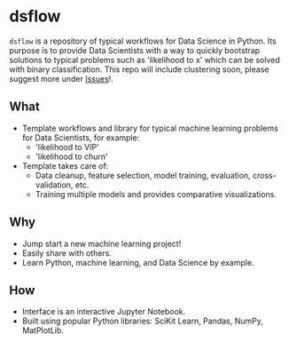 # dsflow
`dsflow` is a repository of typical workflows for Data Science in Python. Its purpose is to provide Data Scientists with a way to quickly bootstrap solutions to typical problems such as 'likelihood to x' which can be solved with binary classification. This repo will include clustering soon, please suggest more under [Issues](https://github.com/angadgill/dsflow/issues)!. 

## What
- Template workflows and library for typical machine learning problems for Data Scientists, for example:
  - 'likelihood to VIP'
  - 'likelihood to churn'
- Template takes care of:
  - Data cleanup, feature selection, model training, evaluation, cross-validation, etc.
  - Training multiple models and provides comparative visualizations.

## Why
- Jump start a new machine learning project!
- Easily share with others.
- Learn Python, machine learning, and Data Science by example.

## How
- Interface is an interactive Jupyter Notebook.
- Built using popular Python libraries: SciKit Learn, Pandas, NumPy, MatPlotLib.

